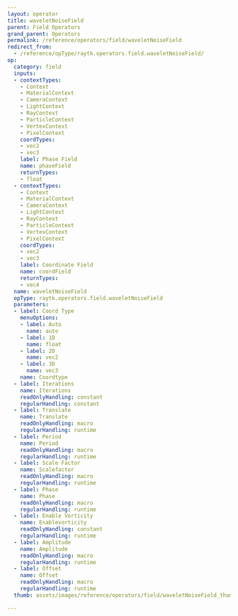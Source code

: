 ```yaml
---
layout: operator
title: waveletNoiseField
parent: Field Operators
grand_parent: Operators
permalink: /reference/operators/field/waveletNoiseField
redirect_from:
  - /reference/opType/raytk.operators.field.waveletNoiseField/
op:
  category: field
  inputs:
  - contextTypes:
    - Context
    - MaterialContext
    - CameraContext
    - LightContext
    - RayContext
    - ParticleContext
    - VertexContext
    - PixelContext
    coordTypes:
    - vec2
    - vec3
    label: Phase Field
    name: phaseField
    returnTypes:
    - float
  - contextTypes:
    - Context
    - MaterialContext
    - CameraContext
    - LightContext
    - RayContext
    - ParticleContext
    - VertexContext
    - PixelContext
    coordTypes:
    - vec2
    - vec3
    label: Coordinate Field
    name: coordField
    returnTypes:
    - vec4
  name: waveletNoiseField
  opType: raytk.operators.field.waveletNoiseField
  parameters:
  - label: Coord Type
    menuOptions:
    - label: Auto
      name: auto
    - label: 1D
      name: float
    - label: 2D
      name: vec2
    - label: 3D
      name: vec3
    name: Coordtype
  - label: Iterations
    name: Iterations
    readOnlyHandling: constant
    regularHandling: constant
  - label: Translate
    name: Translate
    readOnlyHandling: macro
    regularHandling: runtime
  - label: Period
    name: Period
    readOnlyHandling: macro
    regularHandling: runtime
  - label: Scale Factor
    name: Scalefactor
    readOnlyHandling: macro
    regularHandling: runtime
  - label: Phase
    name: Phase
    readOnlyHandling: macro
    regularHandling: runtime
  - label: Enable Vorticity
    name: Enablevorticity
    readOnlyHandling: constant
    regularHandling: runtime
  - label: Amplitude
    name: Amplitude
    readOnlyHandling: macro
    regularHandling: runtime
  - label: Offset
    name: Offset
    readOnlyHandling: macro
    regularHandling: runtime
  thumb: assets/images/reference/operators/field/waveletNoiseField_thumb.png

---
```

